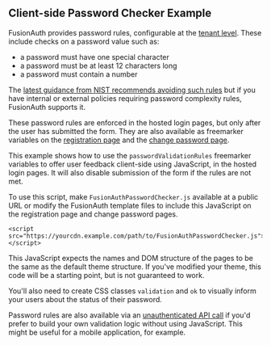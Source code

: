 ## Client-side Password Checker Example

FusionAuth provides password rules, configurable at the [tenant level](https://fusionauth.io/docs/v1/tech/core-concepts/tenants). These include checks on a password value such as:

* a password must have one special character
* a password must be at least 12 characters long
* a password must contain a number

The [latest guidance from NIST recommends avoiding such rules](https://fusionauth.io/articles/security/breached-password-detection#what-does-nist-have-to-say-about-breached-password-detection) but if you have internal or external policies requiring password complexity rules, FusionAuth supports it.

These password rules are enforced in the hosted login pages, but only after the user has submitted the form. They are also available as freemarker variables on the [registration page](https://fusionauth.io/docs/v1/tech/themes/template-variables#oauth-register) and the [change password page](https://fusionauth.io/docs/v1/tech/themes/template-variables#oauth-change-password-form).

This example shows how to use the `passwordValidationRules` freemarker variables to offer user feedback client-side using JavaScript, in the hosted login pages. It will also disable submission of the form if the rules are not met.

To use this script, make `FusionAuthPasswordChecker.js` available at a public URL or modify the FusionAuth template files to include this JavaScript on the registration page and change password pages. 

```
<script src="https://yourcdn.example.com/path/to/FusionAuthPasswordChecker.js"></script>
```

This JavaScript expects the names and DOM structure of the pages to be the same as the default theme structure. If you've modified your theme, this code will be a starting point, but is not guaranteed to work.

You'll also need to create CSS classes `validation` and `ok` to visually inform your users about the status of their password.

Password rules are also available via an [unauthenticated API call](https://fusionauth.io/docs/v1/tech/apis/tenants#retrieve-the-password-validation-rules) if you'd prefer to build your own validation logic without using JavaScript. This might be useful for a mobile application, for example.

